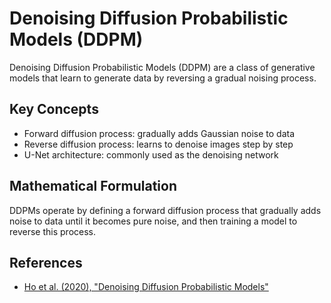# Denoising Diffusion Probabilistic Models (DDPM)

Denoising Diffusion Probabilistic Models (DDPM) are a class of generative models that learn to generate data by reversing a gradual noising process.

## Key Concepts

- Forward diffusion process: gradually adds Gaussian noise to data
- Reverse diffusion process: learns to denoise images step by step
- U-Net architecture: commonly used as the denoising network

## Mathematical Formulation

DDPMs operate by defining a forward diffusion process that gradually adds noise to data until it becomes pure noise, and then training a model to reverse this process.

## References

- [Ho et al. (2020), "Denoising Diffusion Probabilistic Models"](https://arxiv.org/abs/2006.11239)
